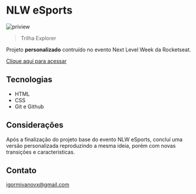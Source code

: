 # NLW eSports

![priview](./.github/preview.png)

> Trilha Explorer

Projeto <b>personalizado</b> contruído no evento Next Level Week da Rocketseat.

[Clique aqui para acessar](https://igormivanov.github.io/Rocketseat-NLW-ExplorerV2/)

## Tecnologias 

- HTML
- CSS
- Git e Github

## Considerações

Após a finalização do projeto base do evento NLW eSports, concluí uma versão personalizada reproduzindo a mesma ideia, porém com novas transições e caracteristicas.

## Contato 

igormivanovx@gmail.com

